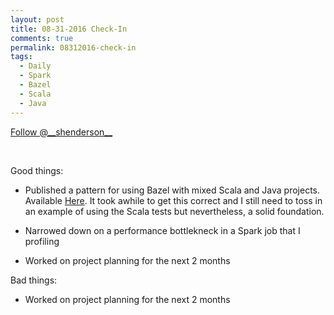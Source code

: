 ```yaml
---
layout: post
title: 08-31-2016 Check-In
comments: true
permalink: 08312016-check-in
tags:
  - Daily
  - Spark
  - Bazel
  - Scala
  - Java
---
```


<div><!-- <a href="https://twitter.com/share" class="twitter-share-button" data-via="__shenderson__">Tweet</a> --><a class="twitter-follow-button" data-show-count="false" href="https://twitter.com/__shenderson__">Follow @__shenderson__</a> <script>!function(d,s,id){var js,fjs=d.getElementsByTagName(s)[0],p=/^http:/.test(d.location)?'http':'https';if(!d.getElementById(id)){js=d.createElement(s);js.id=id;js.src=p+'://platform.twitter.com/widgets.js';fjs.parentNode.insertBefore(js,fjs);}}(document, 'script', 'twitter-wjs');</script></div>

<script>!function(d,s,id){var js,fjs=d.getElementsByTagName(s)[0];if(!d.getElementById(id)){js=d.createElement(s);js.id=id;js.src="//platform.twitter.com/widgets.js";fjs.parentNode.insertBefore(js,fjs);}}(document,"script","twitter-wjs");</script>

&nbsp;

Good things:

  * Published a pattern for using Bazel with mixed Scala and Java projects.  Available [Here](https://github.com/bowlofstew/bazel-java-scala).  It took awhile to get this correct and I still need to toss in an example of using the Scala tests but nevertheless, a solid foundation.

  * Narrowed down on a performance bottlekneck in a Spark job that I profiling

  * Worked on project planning for the next 2 months

Bad things:

  * Worked on project planning for the next 2 months